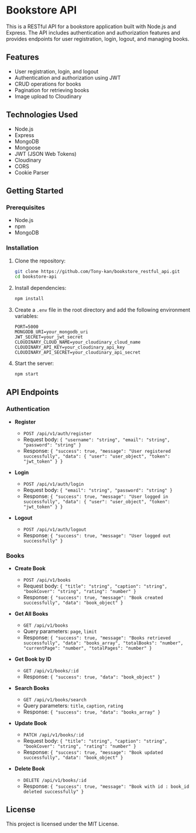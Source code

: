 # Bookstore API

This is a RESTful API for a bookstore application built with Node.js and Express. The API includes authentication and authorization features and provides endpoints for user registration, login, logout, and managing books.

## Features

- User registration, login, and logout
- Authentication and authorization using JWT
- CRUD operations for books
- Pagination for retrieving books
- Image upload to Cloudinary

## Technologies Used

- Node.js
- Express
- MongoDB
- Mongoose
- JWT (JSON Web Tokens)
- Cloudinary
- CORS
- Cookie Parser

## Getting Started

### Prerequisites

- Node.js
- npm
- MongoDB

### Installation

1. Clone the repository:
    ```bash
    git clone https://github.com/Tony-kan/bookstore_restful_api.git
    cd bookstore-api
    ```

2. Install dependencies:
    ```bash
    npm install
    ```

3. Create a `.env` file in the root directory and add the following environment variables:
    ```env
    PORT=5000
    MONGODB_URI=your_mongodb_uri
    JWT_SECRET=your_jwt_secret
    CLOUDINARY_CLOUD_NAME=your_cloudinary_cloud_name
    CLOUDINARY_API_KEY=your_cloudinary_api_key
    CLOUDINARY_API_SECRET=your_cloudinary_api_secret
    ```

4. Start the server:
    ```bash
    npm start
    ```

## API Endpoints

### Authentication

- **Register**
    - `POST /api/v1/auth/register`
    - Request body: `{ "username": "string", "email": "string", "password": "string" }`
    - Response: `{ "success": true, "message": "User registered successfully", "data": { "user": "user_object", "token": "jwt_token" } }`

- **Login**
    - `POST /api/v1/auth/login`
    - Request body: `{ "email": "string", "password": "string" }`
    - Response: `{ "success": true, "message": "User logged in successfully", "data": { "user": "user_object", "token": "jwt_token" } }`

- **Logout**
    - `POST /api/v1/auth/logout`
    - Response: `{ "success": true, "message": "User logged out successfully" }`

### Books

- **Create Book**
    - `POST /api/v1/books`
    - Request body: `{ "title": "string", "caption": "string", "bookCover": "string", "rating": "number" }`
    - Response: `{ "success": true, "message": "Book created successfully", "data": "book_object" }`

- **Get All Books**
    - `GET /api/v1/books`
    - Query parameters: `page`, `limit`
    - Response: `{ "success": true, "message": "Books retrieved successfully", "data": "books_array", "totalBooks": "number", "currentPage": "number", "totalPages": "number" }`

- **Get Book by ID**
    - `GET /api/v1/books/:id`
    - Response: `{ "success": true, "data": "book_object" }`

- **Search Books**
    - `GET /api/v1/books/search`
    - Query parameters: `title`, `caption`, `rating`
    - Response: `{ "success": true, "data": "books_array" }`

- **Update Book**
    - `PATCH /api/v1/books/:id`
    - Request body: `{ "title": "string", "caption": "string", "bookCover": "string", "rating": "number" }`
    - Response: `{ "success": true, "message": "Book updated successfully", "data": "book_object" }`

- **Delete Book**
    - `DELETE /api/v1/books/:id`
    - Response: `{ "success": true, "message": "Book with id : book_id deleted successfully" }`

## License

This project is licensed under the MIT License.